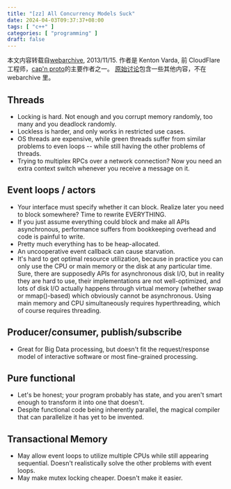 ```yaml
---
title: "[zz] All Concurrency Models Suck"
date: 2024-04-03T09:37:37+08:00
tags: [ "c++" ]
categories: [ "programming" ]
draft: false
---
```


本文内容转载自[webarchive](https://web.archive.org/web/20170718202612/https://plus.google.com/+KentonVarda/posts/D95XKtB5DhK),
2013/11/15. 作者是 Kenton Varda, 前 CloudFlare 工程师，[cap'n proto](https://capnproto.org/)的主要作者之一。
[原始讨论](https://groups.google.com/g/capnproto/c/0mnM1FqWLMc/m/KcWSkn5ehncJ)包含一些其他内容，不在 webarchive 里。

## Threads

- Locking is hard.  Not enough and you corrupt memory randomly, too
  many and you deadlock randomly.
- Lockless is harder, and only works in restricted use cases.
- OS threads are expensive, while green threads suffer from similar
  problems to even loops -- while still having the other problems of
  threads.
- Trying to multiplex RPCs over a network connection?  Now you need an
  extra context switch whenever you receive a message on it.
  
## Event loops / actors

- Your interface must specify whether it can block.  Realize later you
  need to block somewhere?  Time to rewrite EVERYTHING.
- If you just assume everything could block and make all APIs
  asynchronous, performance suffers from bookkeeping overhead and code
  is painful to write.
- Pretty much everything has to be heap-allocated.
- An uncooperative event callback can cause starvation.
- It's hard to get optimal resource utilization, because in practice
  you can only use the CPU or main memory or the disk at any
  particular time.  Sure, there are supposedly APIs for asynchronous
  disk I/O, but in reality they are hard to use, their implementations
  are not well-optimized, and lots of disk I/O actually happens
  through virtual memory (whether swap or mmap()-based) which
  obviously cannot be asynchronous.  Using main memory and CPU
  simultaneously requires hyperthreading, which of course requires
  threading.

## Producer/consumer, publish/subscribe

- Great for Big Data processing, but doesn't fit the request/response
  model of interactive software or most fine-grained processing.

## Pure functional

- Let's be honest; your program probably has state, and you aren't
  smart enough to transform it into one that doesn't.
- Despite functional code being inherently parallel, the magical
  compiler that can parallelize it has yet to be invented.

## Transactional Memory

- May allow event loops to utilize multiple CPUs while still appearing
  sequential.  Doesn't realistically solve the other problems with
  event loops.
- May make mutex locking cheaper.  Doesn't make it easier.
